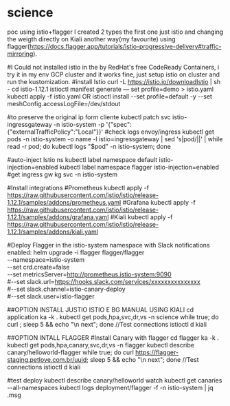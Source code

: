 # science
poc using istio+flagger
I created 2 types the first one just istio and changing the weigth directly on Kiali another way(my favourite) using flagger(https://docs.flagger.app/tutorials/istio-progressive-delivery#traffic-mirroring).


#I Could not installed istio in the by RedHat's free CodeReady Containers, i try it in my env GCP cluster and it works fine, just setup istio on cluster and run the kustomization.
#install Istio
curl -L https://istio.io/downloadIstio | sh -
cd istio-1.12.1
istioctl manifest generate — set profile=demo > istio.yaml
kubectl apply -f istio.yaml
OR
istioctl install --set profile=default -y --set meshConfig.accessLogFile=/dev/stdout

#to preserve the original ip form cliente
kubectl patch svc istio-ingressgateway -n istio-system -p '{"spec":{"externalTrafficPolicy":"Local"}}'
#check logs envoy/ingress
kubectl get pods -n istio-system -o name -l istio=ingressgateway | sed 's|pod/||' | while read -r pod; do kubectl logs "$pod" -n istio-system; done

#auto-inject Istio ns
kubectl label namespace default istio-injection=enabled
kubectl label namespace flagger istio-injection=enabled
#get ingress gw
kg svc -n istio-system

#Install integrations
#Prometheus
kubectl apply -f https://raw.githubusercontent.com/istio/istio/release-1.12.1/samples/addons/prometheus.yaml
#Grafana
kubectl apply -f https://raw.githubusercontent.com/istio/istio/release-1.12.1/samples/addons/grafana.yaml
#Kiali
kubectl apply -f https://raw.githubusercontent.com/istio/istio/release-1.12.1/samples/addons/kiali.yaml

#Deploy Flagger in the istio-system namespace with Slack notifications enabled:
helm upgrade -i flagger flagger/flagger \
--namespace=istio-system \
--set crd.create=false \
--set metricsServer=http://prometheus.istio-system:9090 \
#--set slack.url=https://hooks.slack.com/services/xxxxxxxxxxxxxxx \
#--set slack.channel=istio-canary-deploy \
#--set slack.user=istio-flagger

##OPTION INSTALL JUSTIO ISTIO E BG MANUAL USING KIALI
cd application
ka -k .
kubectl get pods,hpa,svc,dr,vs -n science
while true; do curl <url>; sleep 5 && echo "\n next"; done //Test connections
istioctl d kiali


##OPTION INTALL FLAGGER
#Install Canary with flagger
cd flagger
ka -k .
kubectl get pods,hpa,canary,svc,dr,vs -n flagger
kubectl describe canary/helloworld-flagger
while true; do curl https://flagger-staging.petlove.com.br/uuid; sleep 5 && echo "\n next"; done //Test connections
istioctl d kiali

#test deploy
kubectl describe canary/helloworld
watch kubectl get canaries --all-namespaces
kubectl logs deployment/flagger -f  -n istio-system | jq .msg